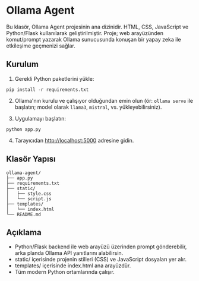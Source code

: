 # Ollama Agent

Bu klasör, Ollama Agent projesinin ana dizinidir. HTML, CSS, JavaScript ve Python/Flask kullanılarak geliştirilmiştir. Proje; web arayüzünden komut/prompt yazarak Ollama sunucusunda konuşan bir yapay zeka ile etkileşime geçmenizi sağlar.

## Kurulum

1. Gerekli Python paketlerini yükle:
```
pip install -r requirements.txt
```

2. Ollama'nın kurulu ve çalışıyor olduğundan emin olun (ör: `ollama serve` ile başlatın; model olarak `llama3`, `mistral`, vs. yükleyebilirsiniz).

3. Uygulamayı başlatın:
```
python app.py
```

4. Tarayıcıdan [http://localhost:5000](http://localhost:5000) adresine gidin.

## Klasör Yapısı

```
ollama-agent/
├── app.py
├── requirements.txt
├── static/
│   ├── style.css
│   └── script.js
├── templates/
│   └── index.html
└── README.md
```

## Açıklama
- Python/Flask backend ile web arayüzü üzerinden prompt gönderebilir, arka planda Ollama API yanıtlarını alabilirsin.
- static/ içerisinde projenin stilleri (CSS) ve JavaScript dosyaları yer alır.
- templates/ içerisinde index.html ana arayüzdür.
- Tüm modern Python ortamlarında çalışır.
